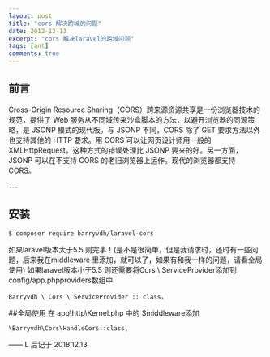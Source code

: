 ```yaml
---
layout: post
title: "cors 解决跨域的问题"
date: 2012-12-13
excerpt: "cors 解决laravel的跨域问题"
tags: [ant]
comments: true
---
```


## 前言

Cross-Origin Resource Sharing（CORS）跨来源资源共享是一份浏览器技术的规范，提供了 Web 服务从不同域传来沙盒脚本的方法，以避开浏览器的同源策略，是 JSONP 模式的现代版。与 JSONP 不同，CORS 除了 GET 要求方法以外也支持其他的 HTTP 要求。用 CORS 可以让网页设计师用一般的 XMLHttpRequest，这种方式的错误处理比 JSONP 要来的好。另一方面，JSONP 可以在不支持 CORS 的老旧浏览器上运作。现代的浏览器都支持 CORS。



<p id = "build"></p>
---

## 安装

    $ composer require barryvdh/laravel-cors
    
    
如果laravel版本大于5.5  则完事！(是不是很简单，但是我请求时，还时有一些问题，后来我在middleware 里添加，就可以了，如果有和我一样的问题，请看全局使用)
如果laravel版本小于5.5 则还需要将Cors \ ServiceProvider添加到config/app.phpproviders数组中

    Barryvdh \ Cors \ ServiceProvider :: class，
    
##全局使用
在  app\http\Kernel.php  中的 $middleware添加

    \Barryvdh\Cors\HandleCors::class,

   
    


—— L 后记于 2018.12.13


